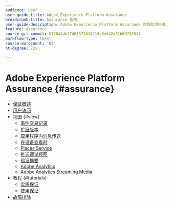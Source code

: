 ```yaml
---
audience: user
user-guide-title: Adobe Experience Platform Assurance
breadcrumb-title: Assurance 指南
user-guide-description: Adobe Experience Platform Assurance 可帮助您检查、证明、模拟和验证您在移动应用程序中收集数据或提供体验的方式。
feature: Assurance
source-git-commit: 5778d4db27d0f57281821dc8e042a31b69745514
workflow-type: tm+mt
source-wordcount: '65'
ht-degree: 72%

---
```



# Adobe Experience Platform Assurance {#assurance}

- [保证概述](./home.md)
- [用户访问](./user-access.md)
- 视图 {#view}
   - [事件交易记录](./views/event-transactions.md)
   - [扩展版本](./views/extension-versions.md)
   - [应用程序内消息传送](./views/in-app-messaging.md)
   - [在设备查看时](./views/on-device-views.md)
   - [Places Service](./views/places-service.md)
   - [推送调试视图](./views/push-debug-view.md)
   - [验证摘要](./views/validation-summary.md)
   - [Adobe Analytics](./views/adobe-analytics.md)
   - [Adobe Analytics Streaming Media](./views/adobe-analytics-streaming-media.md)
- 教程 {#tutorials}
   - [实施保证](./tutorials/implement-assurance.md)
   - [使用保证](./tutorials/using-assurance.md)
- [故障排除](./troubleshooting.md)